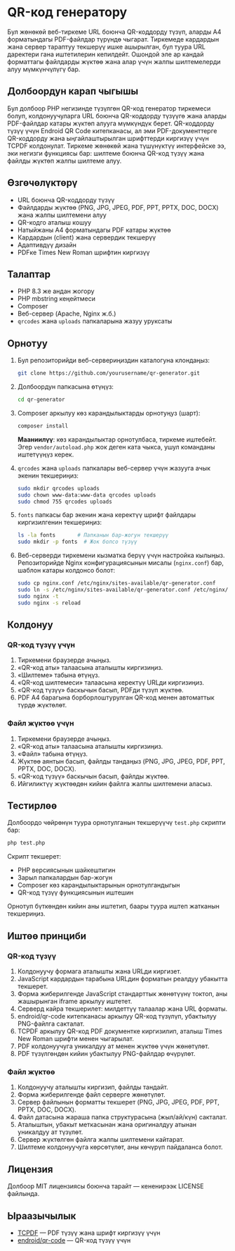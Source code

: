 # QR-код генератору

Бул жөнөкөй веб-тиркеме URL боюнча QR-коддорду түзүп, аларды A4 форматындагы PDF-файлдар түрүндө чыгарат. Тиркемеде кардардын жана сервер тараптуу текшерүү ишке ашырылган, бул туура URL даректери гана иштетилерин кепилдейт. Ошондой эле ар кандай форматтагы файлдарды жүктөө жана алар үчүн жалпы шилтемелерди алуу мүмкүнчүлүгү бар.

## Долбоордун карап чыгышы

Бул долбоор PHP негизинде түзүлгөн QR-код генератор тиркемеси болуп, колдонуучуларга URL боюнча QR-коддорду түзүүгө жана аларды PDF-файлдар катары жүктөп алууга мүмкүндүк берет. QR-коддорду түзүү үчүн Endroid QR Code китепканасы, ал эми PDF-документтерге QR-коддорду жана ыңгайлаштырылган шрифттерди киргизүү үчүн TCPDF колдонулат. Тиркеме жөнөкөй жана түшүнүктүү интерфейске ээ, эки негизги функциясы бар: шилтеме боюнча QR-код түзүү жана файлды жүктөп жалпы шилтеме алуу.

## Өзгөчөлүктөрү

* URL боюнча QR-коддорду түзүү
* Файлдарды жүктөө (PNG, JPG, JPEG, PDF, PPT, PPTX, DOC, DOCX) жана жалпы шилтемени алуу
* QR-кодго аталыш кошуу
* Натыйжаны A4 форматындагы PDF катары жүктөө
* Кардардын (client) жана сервердик текшерүү
* Адаптивдүү дизайн
* PDFке Times New Roman шрифтин киргизүү

## Талаптар

* PHP 8.3 же андан жогору
* PHP mbstring кеңейтмеси
* Composer
* Веб-сервер (Apache, Nginx ж.б.)
* `qrcodes` жана `uploads` папкаларына жазуу уруксаты

## Орнотуу

1. Бул репозиторийди веб-сервериңиздин каталогуна клондаңыз:

   ```bash
   git clone https://github.com/yourusername/qr-generator.git
   ```

2. Долбоордун папкасына өтүңүз:

   ```bash
   cd qr-generator
   ```

3. Composer аркылуу көз карандылыктарды орнотуңуз (шарт):

   ```bash
   composer install
   ```

   **Мааниилүү**: көз карандылыктар орнотулбаса, тиркеме иштебейт. Эгер `vendor/autoload.php` жок деген ката чыкса, ушул команданы иштетүүңүз керек.

4. `qrcodes` жана `uploads` папкалары веб-сервер үчүн жазууга ачык экенин текшериңиз:

   ```bash
   sudo mkdir qrcodes uploads
   sudo chown www-data:www-data qrcodes uploads
   sudo chmod 755 qrcodes uploads
   ```

5. `fonts` папкасы бар экенин жана керектүү шрифт файлдары киргизилгенин текшериңиз:

   ```bash
   ls -la fonts       # Папканын бар-жогун текшерүү
   sudo mkdir -p fonts  # Жок болсо түзүү
   ```

6. Веб-серверди тиркемени кызматка берүү үчүн настройка кылыңыз. Репозиторийде Nginx конфигурациясынын мисалы (`nginx.conf`) бар, шаблон катары колдонсо болот:

   ```bash
   sudo cp nginx.conf /etc/nginx/sites-available/qr-generator.conf
   sudo ln -s /etc/nginx/sites-available/qr-generator.conf /etc/nginx/sites-enabled/
   sudo nginx -t
   sudo nginx -s reload
   ```

## Колдонуу

### QR-код түзүү үчүн

1. Тиркемени браузерде ачыңыз.
2. «QR-код аты» талаасына аталышты киргизиңиз.
3. «Шилтеме» табына өтүңүз.
4. «QR-код шилтемеси» талаасына керектүү URLди киргизиңиз.
5. «QR-код түзүү» баскычын басып, PDFди түзүп жүктөө.
6. PDF A4 барагына борборлоштурулган QR-код менен автоматтык түрдө жүктөлөт.

### Файл жүктөө үчүн

1. Тиркемени браузерде ачыңыз.
2. «QR-код аты» талаасына аталышты киргизиңиз.
3. «Файл» табына өтүңүз.
4. Жүктөө аянтын басып, файлды тандаңыз (PNG, JPG, JPEG, PDF, PPT, PPTX, DOC, DOCX).
5. «QR-код түзүү» баскычын басып, файлды жүктөө.
6. Ийгиликтүү жүктөөдөн кийин файлга жалпы шилтемени аласыз.

## Тестирлөө

Долбоордо чөйрөнүн туура орнотулганын текшерүүчү `test.php` скрипти бар:

```bash
php test.php
```

Скрипт текшерет:

* PHP версиясынын шайкештигин
* Зарыл папкалардын бар-жогун
* Composer көз карандылыктарынын орнотулгандыгын
* QR-код түзүү функциясынын иштешин

Орнотуп бүткөндөн кийин аны иштетип, баары туура иштеп жатканын текшериңиз.

## Иштөө принциби

### QR-код түзүү

1. Колдонуучу формага аталышты жана URLди киргизет.
2. JavaScript кардардын тарабына URLдин форматын реалдуу убакытта текшерет.
3. Форма жиберилгенде JavaScript стандарттык жөнөтүүнү токтоп, аны жашырынган iframe аркылуу иштетет.
4. Серверд кайра текшерилет: милдеттүү талаалар жана URL форматы.
5. endroid/qr-code китепканасы аркылуу QR-код түзүлүп, убактылуу PNG-файлга сакталат.
6. TCPDF аркылуу QR-код PDF документке киргизилип, аталыш Times New Roman шрифти менен чыгарылат.
7. PDF колдонуучуга уникалдуу ат менен жүктөө үчүн жөнөтүлөт.
8. PDF түзүлгөндөн кийин убактылуу PNG-файлдар өчүрүлөт.

### Файл жүктөө

1. Колдонуучу аталышты киргизип, файлды тандайт.
2. Форма жиберилгенде файл серверге жөнөтүлөт.
3. Сервер файлынын форматты текшерет (PNG, JPG, JPEG, PDF, PPT, PPTX, DOC, DOCX).
4. Файл датасына жараша папка структурасына (жыл/ай/күн) сакталат.
5. Аталыштын, убакыт меткасынан жана оригиналдуу атынан уникалдуу ат түзүлөт.
6. Сервер жүктөлгөн файлга жалпы шилтемени кайтарат.
7. Шилтеме колдонуучуга көрсөтүлөт, аны көчүрүп пайдаланса болот.

## Лицензия

Долбоор MIT лицензиясы боюнча тарайт — кененирээк LICENSE файлында.

## Ыраазычылык

* [TCPDF](https://github.com/tecnickcom/TCPDF) — PDF түзүү жана шрифт киргизүү үчүн
* [endroid/qr-code](https://github.com/endroid/qr-code) — QR-код түзүү үчүн
